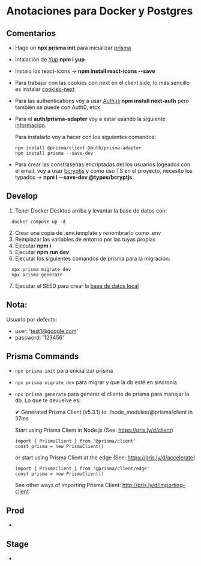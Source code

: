# Anotaciones para Docker y Postgres

## Comentarios

- Hago un **npx prisma init** para inicializar [prisma](https://vercel.com/guides/nextjs-prisma-postgres)

- Intalación de [Yup](https://www.npmjs.com/package/yup?activeTab=code) **npm i yup**

- Instalo los react-icons -> **npm install react-icons --save**

- Para trabajar con las cookies con next en el client side, lo más sencillo es instalar [cookies-next](https://www.npmjs.com/package/cookies-next)

- Para las authentications voy a usar [Auth.js](https://authjs.dev) **npm install next-auth** pero también se puede con Auth0, etcx

- Para el **auth/prisma-adapter** voy a estar usando la siguiente [información](https://authjs.dev/reference/adapter/prisma).

  Para instalarlo voy a hacer con los siguientes comandos:

  ```
  npm install @prisma/client @auth/prisma-adapter
  npm install prisma --save-dev
  ```

- Para crear las constraseñas encriptadas del los usuarios logeados con el email, voy a usar [bcryptjs](https://www.npmjs.com/package/bcryptjs) y como uso TS en el proyecto, necesito los typados -> **npm i --save-dev @types/bcryptjs**

## Develop

1. Tener Docker Desktop arriba y levantar la base de datos con:

```
  docker compose up -d
```

2. Crear una copia de .env.template y renombrarlo como .env
3. Remplazar las variables de entorno por las tuyas propias
4. Ejecutar **npm i**
5. Ejecutar **npm run dev**
6. Ejecutar los siguientes comandos de prisma para la migración:

```
  npx prisma migrate dev
  npx prisma generate
```

7. Ejecutar el SEED para crear la [base de datos local](localhost:3000/api/seed)

## Nota:

Usuario por defecto:

- user: 'test1@google.com'
- password: '123456'

## Prisma Commands

- `npx prisma init` para unicializar prisma
- `npx prisma migrate dev` para migrar y que la db esté en sincronía
- `npx prisma generate` para generar el cliente de prisma para manejar la db. Lo que te devuelve es:

  ✔ Generated Prisma Client (v5.3.1) to ./node_modules/@prisma/client in 37ms

  Start using Prisma Client in Node.js (See: https://pris.ly/d/client)

  ```
  import { PrismaClient } from '@prisma/client'
  const prisma = new PrismaClient()
  ```

  or start using Prisma Client at the edge (See: https://pris.ly/d/accelerate)

  ```
  import { PrismaClient } from '@prisma/client/edge'
  const prisma = new PrismaClient()
  ```

  See other ways of importing Prisma Client: http://pris.ly/d/importing-client

## Prod

-

## Stage

-
